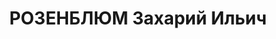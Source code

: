 ---
title: РОЗЕНБЛЮМ Захарий Ильич
description: 'Род. в 1903, г. Остров, еврей. Врач

  Арестован 05.01.1937. Обв. по ст. 58-10 УК РСФСР. Приговор: Верховный суд СССР,
  09.05.1937 – 10 лет л/с.

  Реабилитирован 17.03.1956'
---